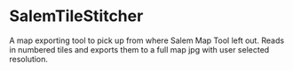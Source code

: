 # SalemTileStitcher
A map exporting tool to pick up from where Salem Map Tool left out. Reads in numbered tiles and exports them to a full map jpg with user selected resolution.
